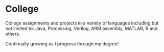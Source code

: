 # College

College assignments and projects in a variety of languages including but not limited to: Java, Processing, Verilog, ARM assembly, MATLAB, R and others.

Continually growing as I progress through my degree!
